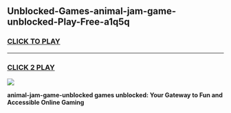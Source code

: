 
## Unblocked-Games-animal-jam-game-unblocked-Play-Free-a1q5q
<h3>
<a href="https://premium76.site?title=animal-jam-game-unblocked&ref=17A">CLICK TO PLAY</a></h3>
<hr>

<h3>
<a href="https://premium76.site?title=animal-jam-game-unblocked&ref=17A">CLICK 2 PLAY</a>
  
</h3>

<a href="https://premium76.site?title=animal-jam-game-unblocked&ref=17A"><img src="https://clearcache.store/games.png"></a>


**animal-jam-game-unblocked games unblocked: Your Gateway to Fun and Accessible Online Gaming**
